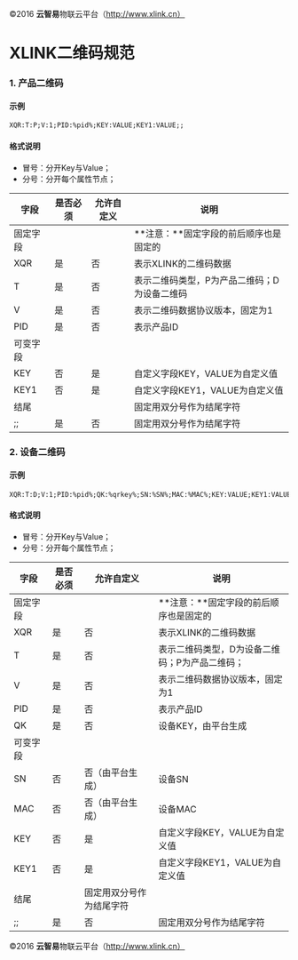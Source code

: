 ©2016  **云智易**物联云平台（http://www.xlink.cn）

# XLINK二维码规范

### **<a name="qr_code_product">1. 产品二维码</a>**

#### 示例

```
XQR:T:P;V:1;PID:%pid%;KEY:VALUE;KEY1:VALUE;;
```

#### 格式说明

* 冒号：分开Key与Value；
* 分号：分开每个属性节点；

字段 | 是否必须 | 允许自定义 | 说明
--- | --- | --- | ----
固定字段 |  |  | **注意：**固定字段的前后顺序也是固定的
XQR | 是 | 否 | 表示XLINK的二维码数据
T | 是 |  否 | 表示二维码类型，P为产品二维码；D为设备二维码
V | 是 | 否 | 表示二维码数据协议版本，固定为1
PID | 是 | 否 | 表示产品ID
可变字段 |  |
KEY | 否 | 是 | 自定义字段KEY，VALUE为自定义值
KEY1 | 否 | 是 | 自定义字段KEY1，VALUE为自定义值
结尾 | |  | 固定用双分号作为结尾字符
;; | 是 | 否 | 固定用双分号作为结尾字符 

### **<a name="qr_code_device">2. 设备二维码</a>**

#### 示例

```
XQR:T:D;V:1;PID:%pid%;QK:%qrkey%;SN:%SN%;MAC:%MAC%;KEY:VALUE;KEY1:VALUE;;
```

#### 格式说明

* 冒号：分开Key与Value；
* 分号：分开每个属性节点；

字段 | 是否必须 | 允许自定义 | 说明
--- | --- | --- | ---
固定字段 |  | | **注意：**固定字段的前后顺序也是固定的
XQR | 是 | 否 | 表示XLINK的二维码数据
T | 是 | 否 | 表示二维码类型，D为设备二维码；P为产品二维码；
V | 是 | 否 | 表示二维码数据协议版本，固定为1
PID | 是 | 否 | 表示产品ID
QK | 是 | 否 | 设备KEY，由平台生成
可变字段 |  |
SN | 否 | 否（由平台生成）| 设备SN
MAC | 否 | 否（由平台生成）| 设备MAC
KEY | 否 | 是 | 自定义字段KEY，VALUE为自定义值
KEY1 | 否 | 是 | 自定义字段KEY1，VALUE为自定义值
结尾 | | 固定用双分号作为结尾字符
;; | 是 | 否 | 固定用双分号作为结尾字符 


©2016  **云智易**物联云平台（http://www.xlink.cn）
